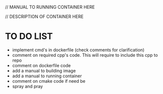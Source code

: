 // MANUAL TO RUNNING CONTAINER HERE

// DESCRIPTION OF CONTAINER HERE
# TO DO LIST
* implement cmd's in dockerfile (check comments for clarification)
* comment on required cpp's code. This will require to include this cpp to
repo
* comment on dockerfile code
* add a manual to building image
* add a manual to running container
* comment on cmake code if need be
* spray and pray
